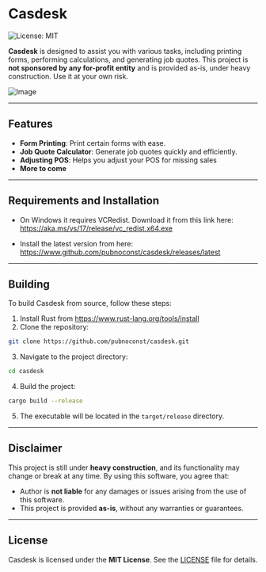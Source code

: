 # Casdesk

![License: MIT](https://img.shields.io/badge/License-MIT-blue.svg)

**Casdesk** is designed to assist you with various tasks, including printing forms, performing calculations, and generating job quotes. This project is **not sponsored by any for-profit entity** and is provided as-is, under heavy construction. Use it at your own risk.

![Image](https://i.imgur.com/R3SJVgB.png)

---

## Features

- **Form Printing**: Print certain forms with ease.
- **Job Quote Calculator**: Generate job quotes quickly and efficiently.
- **Adjusting POS**: Helps you adjust your POS for missing sales
- **More to come**

---

## Requirements and Installation

* On Windows it requires VCRedist. Download it from this link here: https://aka.ms/vs/17/release/vc_redist.x64.exe

* Install the latest version from here: https://www.github.com/pubnoconst/casdesk/releases/latest

---
## Building

To build Casdesk from source, follow these steps:

1. Install Rust from https://www.rust-lang.org/tools/install
2. Clone the repository:
```bash 
git clone https://github.com/pubnoconst/casdesk.git
```
3. Navigate to the project directory:

```bash
cd casdesk
```
4. Build the project:

```bash
cargo build --release
```
5. The executable will be located in the `target/release` directory.

---

## Disclaimer

This project is still under **heavy construction**, and its functionality may change or break at any time. By using this software, you agree that:

- Author is **not liable** for any damages or issues arising from the use of this software.
- This project is provided **as-is**, without any warranties or guarantees.

---

## License

Casdesk is licensed under the **MIT License**. See the [LICENSE](LICENSE) file for details.
